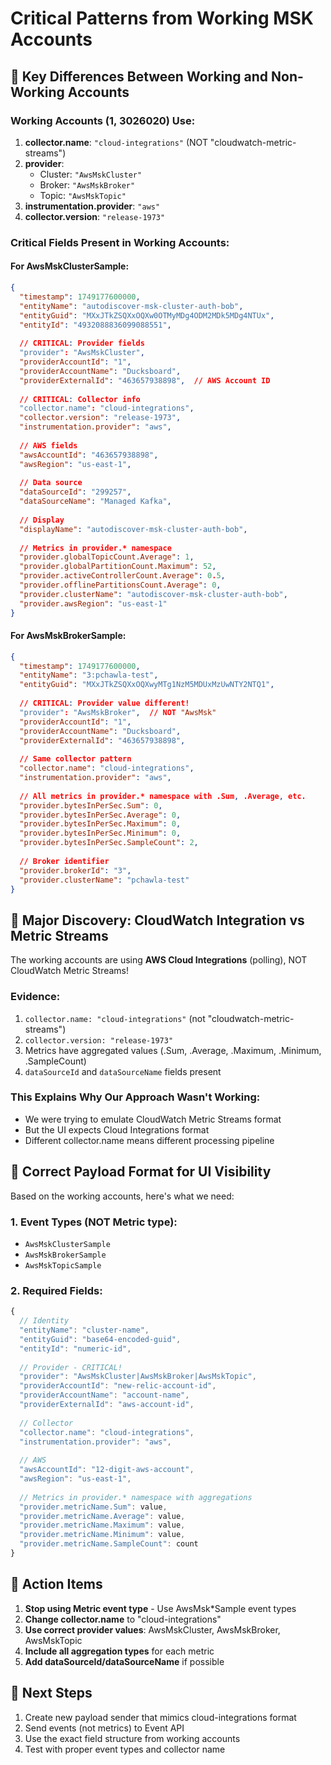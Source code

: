 # Critical Patterns from Working MSK Accounts

## 🔑 Key Differences Between Working and Non-Working Accounts

### Working Accounts (1, 3026020) Use:
1. **collector.name**: `"cloud-integrations"` (NOT "cloudwatch-metric-streams")
2. **provider**: 
   - Cluster: `"AwsMskCluster"`
   - Broker: `"AwsMskBroker"`
   - Topic: `"AwsMskTopic"`
3. **instrumentation.provider**: `"aws"`
4. **collector.version**: `"release-1973"`

### Critical Fields Present in Working Accounts:

#### For AwsMskClusterSample:
```json
{
  "timestamp": 1749177600000,
  "entityName": "autodiscover-msk-cluster-auth-bob",
  "entityGuid": "MXxJTkZSQXxOQXw0OTMyMDg4ODM2MDk5MDg4NTUx",
  "entityId": "4932088836099088551",
  
  // CRITICAL: Provider fields
  "provider": "AwsMskCluster",
  "providerAccountId": "1",
  "providerAccountName": "Ducksboard", 
  "providerExternalId": "463657938898",  // AWS Account ID
  
  // CRITICAL: Collector info
  "collector.name": "cloud-integrations",
  "collector.version": "release-1973",
  "instrumentation.provider": "aws",
  
  // AWS fields
  "awsAccountId": "463657938898",
  "awsRegion": "us-east-1",
  
  // Data source
  "dataSourceId": "299257",
  "dataSourceName": "Managed Kafka",
  
  // Display
  "displayName": "autodiscover-msk-cluster-auth-bob",
  
  // Metrics in provider.* namespace
  "provider.globalTopicCount.Average": 1,
  "provider.globalPartitionCount.Maximum": 52,
  "provider.activeControllerCount.Average": 0.5,
  "provider.offlinePartitionsCount.Average": 0,
  "provider.clusterName": "autodiscover-msk-cluster-auth-bob",
  "provider.awsRegion": "us-east-1"
}
```

#### For AwsMskBrokerSample:
```json
{
  "timestamp": 1749177600000,
  "entityName": "3:pchawla-test",
  "entityGuid": "MXxJTkZSQXxOQXwyMTg1NzM5MDUxMzUwNTY2NTQ1",
  
  // CRITICAL: Provider value different!
  "provider": "AwsMskBroker",  // NOT "AwsMsk"
  "providerAccountId": "1",
  "providerAccountName": "Ducksboard",
  "providerExternalId": "463657938898",
  
  // Same collector pattern
  "collector.name": "cloud-integrations",
  "instrumentation.provider": "aws",
  
  // All metrics in provider.* namespace with .Sum, .Average, etc.
  "provider.bytesInPerSec.Sum": 0,
  "provider.bytesInPerSec.Average": 0,
  "provider.bytesInPerSec.Maximum": 0,
  "provider.bytesInPerSec.Minimum": 0,
  "provider.bytesInPerSec.SampleCount": 2,
  
  // Broker identifier
  "provider.brokerId": "3",
  "provider.clusterName": "pchawla-test"
}
```

## 🚨 Major Discovery: CloudWatch Integration vs Metric Streams

The working accounts are using **AWS Cloud Integrations** (polling), NOT CloudWatch Metric Streams!

### Evidence:
1. `collector.name: "cloud-integrations"` (not "cloudwatch-metric-streams")
2. `collector.version: "release-1973"`
3. Metrics have aggregated values (.Sum, .Average, .Maximum, .Minimum, .SampleCount)
4. `dataSourceId` and `dataSourceName` fields present

### This Explains Why Our Approach Wasn't Working:
- We were trying to emulate CloudWatch Metric Streams format
- But the UI expects Cloud Integrations format
- Different collector.name means different processing pipeline

## 📝 Correct Payload Format for UI Visibility

Based on the working accounts, here's what we need:

### 1. Event Types (NOT Metric type):
- `AwsMskClusterSample`
- `AwsMskBrokerSample` 
- `AwsMskTopicSample`

### 2. Required Fields:
```javascript
{
  // Identity
  "entityName": "cluster-name",
  "entityGuid": "base64-encoded-guid",
  "entityId": "numeric-id",
  
  // Provider - CRITICAL!
  "provider": "AwsMskCluster|AwsMskBroker|AwsMskTopic",
  "providerAccountId": "new-relic-account-id",
  "providerAccountName": "account-name",
  "providerExternalId": "aws-account-id",
  
  // Collector
  "collector.name": "cloud-integrations",
  "instrumentation.provider": "aws",
  
  // AWS
  "awsAccountId": "12-digit-aws-account",
  "awsRegion": "us-east-1",
  
  // Metrics in provider.* namespace with aggregations
  "provider.metricName.Sum": value,
  "provider.metricName.Average": value,
  "provider.metricName.Maximum": value,
  "provider.metricName.Minimum": value,
  "provider.metricName.SampleCount": count
}
```

## 🎯 Action Items

1. **Stop using Metric event type** - Use AwsMsk*Sample event types
2. **Change collector.name** to "cloud-integrations"
3. **Use correct provider values**: AwsMskCluster, AwsMskBroker, AwsMskTopic
4. **Include all aggregation types** for each metric
5. **Add dataSourceId/dataSourceName** if possible

## 🔄 Next Steps

1. Create new payload sender that mimics cloud-integrations format
2. Send events (not metrics) to Event API
3. Use the exact field structure from working accounts
4. Test with proper event types and collector name